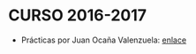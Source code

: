 # CURSO 2016-2017

 - Prácticas por Juan Ocaña Valenzuela: [enlace](https://github.com/patchispatch/IA-practicas)

